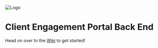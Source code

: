 ![Logo](https://cdn.discordapp.com/attachments/760248108495274024/778004613910888458/RevatureWithText.png)
# Client Engagement Portal Back End
Head on over to the [Wiki](https://github.com/revaturelabs/client-engagement-portal-front/wiki) to get started! 

